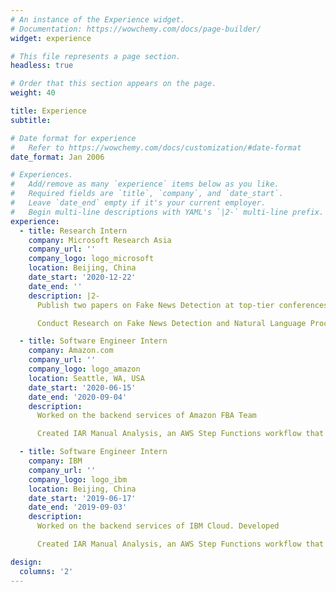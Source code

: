 ```yaml
---
# An instance of the Experience widget.
# Documentation: https://wowchemy.com/docs/page-builder/
widget: experience

# This file represents a page section.
headless: true

# Order that this section appears on the page.
weight: 40

title: Experience
subtitle:

# Date format for experience
#   Refer to https://wowchemy.com/docs/customization/#date-format
date_format: Jan 2006

# Experiences.
#   Add/remove as many `experience` items below as you like.
#   Required fields are `title`, `company`, and `date_start`.
#   Leave `date_end` empty if it's your current employer.
#   Begin multi-line descriptions with YAML's `|2-` multi-line prefix.
experience:
  - title: Research Intern
    company: Microsoft Research Asia
    company_url: ''
    company_logo: logo_microsoft
    location: Beijing, China
    date_start: '2020-12-22'
    date_end: ''
    description: |2-
      Publish two papers on Fake News Detection at top-tier conferences (AAAI'22 and KDD'22).

      Conduct Research on Fake News Detection and Natural Language Processing for low-resource (limited data) scenarios.

  - title: Software Engineer Intern
    company: Amazon.com
    company_url: ''
    company_logo: logo_amazon
    location: Seattle, WA, USA
    date_start: '2020-06-15'
    date_end: '2020-09-04'
    description: 
      Worked on the backend services of Amazon FBA Team

      Created IAR Manual Analysis, an AWS Step Functions workflow that uses AWS Lambda to aggregate datapoints from various data sources (S3, DynamoDB) for SageMaker ML model training, and handles $\ge$ 16,000 requests per summary stage.

  - title: Software Engineer Intern
    company: IBM
    company_url: ''
    company_logo: logo_ibm
    location: Beijing, China
    date_start: '2019-06-17'
    date_end: '2019-09-03'
    description: 
      Worked on the backend services of IBM Cloud. Developed 

      Created IAR Manual Analysis, an AWS Step Functions workflow that uses AWS Lambda to aggregate datapoints from various data sources (S3, DynamoDB) for SageMaker ML model training, and handles $\ge$ 16,000 requests per summary stage.

design:
  columns: '2'
---
```

